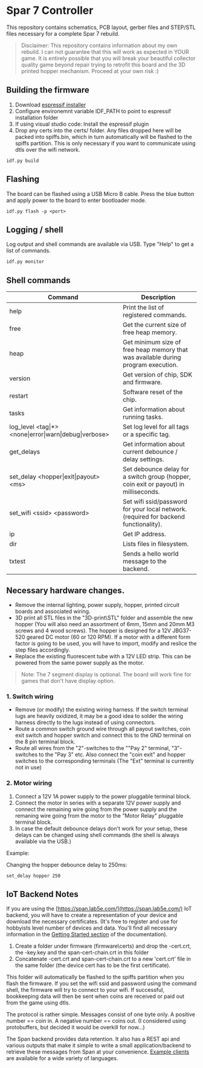 
# Spar 7 Controller

This repository contains schematics, PCB layout, gerber files and STEP/STL files necessary for a complete Spar 7 rebuild.

 > Disclaimer: This repository contains information about my own rebuild. I can not guarantee that this will work as expected in YOUR game. It is entirely possible that you will break your beautiful collector quality game beyond repair trying to retrofit this board and the 3D printed hopper mechanism. Proceed at your own risk :)


## Building the firmware

1. Download [espressif installer ](https://dl.espressif.com/dl/esp-idf/?idf=4.4)
2. Configure environemnt variable IDF_PATH to point to espressif installation folder
3. If using visual studio code: Install the espressif plugin
4. Drop any certs into the certs/ folder. Any files dropped here will be packed into spiffs.bin, which in turn automatically  will be flashed to the spiffs partition. This is only necessary if you want to communicate using dtls over the wifi network.

```
idf.py build 
```

## Flashing

The board can be flashed using a USB Micro B cable. Press the blue button and apply power to the board to enter bootloader mode.

```
idf.py flash -p <port>
```

## Logging / shell

Log output and shell commands are available via USB. Type "Help" to get a list of commands.

```
idf.py monitor
```



## Shell commands

| Command  | Description |
| ------------------------------ | ------------- |
| help  | Print the list of registered commands.  |
| free  | Get the current size of free heap memory.  |
| heap  | Get minimum size of free heap memory that was available during program execution.|
| version  | Get version of chip, SDK and firmware.  |
| restart | Software reset of the chip. |
| tasks  | Get information about running tasks. |
| log_level  \<tag\|\*\> \<none\|error\|warn\|debug\|verbose\>  |  Set log level for all tags or a specific tag. |
| get_delays  | Get information about current debounce / delay settings. |
| set_delay  <hopper\|exit\|payout> \<ms\>  |  Set debounce delay for a switch group (hopper, coin exit or payout) in milliseconds.|
| set_wifi \<ssid\> \<password\>  |  Set wifi ssid/password for your local network. (required for backend   functionality). |
| ip  |  Get IP address. |
| dir  |  Lists files in filesystem. |
| txtest  |  Sends a hello world message to the backend. |


## Necessary hardware changes.

* Remove the internal lighting, power supply, hopper, printed circuit boards and associated wiring.
* 3D print all STL files in the "3D-print\STL" folder and assemble the new hopper (You will also need an assortment of 6mm, 15mm and 20mm M3 screws and 4 wood screws). The hopper is designed for a 12V JBG37-520 geared DC motor (60 or 120 RPM). If a motor with a different form factor is going to be used, you will have to import, modify and reslice the step files accordingly.
* Replace the existing fluorescent tube with a 12V LED strip. This can be powered from the same power supply as the motor.

> Note: The 7 segment display is optional. The board will work fine for games that don't have display option.

### 1. Switch wiring
* Remove (or modify) the existing wiring harness. If the switch terminal lugs are heavily oxidized, it may be a good idea to solder the wiring harness directly to the lugs instead of using connectors.
* Route a common switch ground wire through all payout switches, coin exit switch and hopper switch and connect this to the GND terminal on the 8 pin terminal block.
* Route all wires from the "2"-switches to the ""Pay 2" terminal, "3"-switches to the "Pay 3" etc. Also connect the "coin exit" and hopper switches to the corresponding terminals (The "Ext" terminal is currently not in use)

### 2. Motor wiring
1. Connect a 12V 1A power supply to the power pluggable terminal block.
1.  Connect the motor in series with a separate 12V power supply and connect the remaining wire going from the power supply and the remaning wire going from the motor to the "Motor Relay" pluggable terminal block.
1. In case the default debounce delays don't work for your setup, these delays can be changed using shell commands (the shell is always available via the USB.)

Example:

Changing the hopper debounce delay to 250ms:
```
set_delay hopper 250
```
## IoT Backend Notes

If you are using the [https://span.lab5e.com/](https://span.lab5e.com/) IoT backend, you will have to create a representation of your device and download the necessary certificates. (It's free to register and use for hobbyists level number of devices and data. You'll find all necessary information in the [Getting Started section](https://www.lab5e.com/docs/get_started/) of the documentation).

1. Create a folder under firmware (firmware\certs) and drop the <deviceid>-cert.crt, the <deviceid>-key.key and the span-cert-chain.crt in this folder
1. Concatenate <deviceid>-cert.crt and span-cert-chain.crt to a new 'cert.crt' file in the same folder (the device cert has to be the first certificate).

This folder will automatically be flashed to the spiffs partition when you flash the firmware. If you set the wifi ssid and password using the command shell, the firmware will try to connect to your wifi. If successful, bookkeeping data will then be sent when coins are received or paid out from the game using dtls.

The protocol is rather simple. Messages consist of one byte only. A positive number == coin in. A negative number == coins out. (I considered using protobuffers, but decided it would be overkill for now...)

The Span backend provides data retention. It also has a REST api and various outputs that make it simple to write a small application/backend to retrieve these messages from Span at your convenience. [Example clients](https://www.lab5e.com/docs/backend/) are available for a wide variety of languages.





